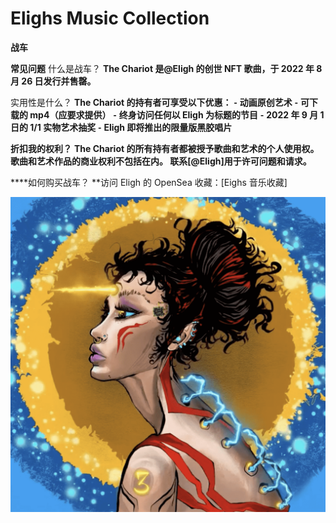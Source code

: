 # Elighs Music Collection

**战车** 

**常见问题**
什么是战车？
**The Chariot 是@Eligh 的创世 NFT 歌曲，于 2022 年 8 月 26 日发行并售罄。**

实用性是什么？
**The Chariot 的持有者可享受以下优惠：
  ⁃ 动画原创艺术
  ⁃ 可下载的 mp4（应要求提供）
  ⁃ 终身访问任何以 Eligh 为标题的节目
  ⁃ 2022 年 9 月 1 日的 1/1 实物艺术抽奖
  ⁃ Eligh 即将推出的限量版黑胶唱片**

****折扣我的权利？****
**The Chariot 的所有持有者都被授予歌曲和艺术的个人使用权。歌曲和艺术作品的商业权利不包括在内。
联系[@Eligh]用于许可问题和请求。**

****如何购买战车？
**访问 Eligh 的 OpenSea 收藏：[Eighs 音乐收藏]

![nft](WX20220902-205109@2x.png)
